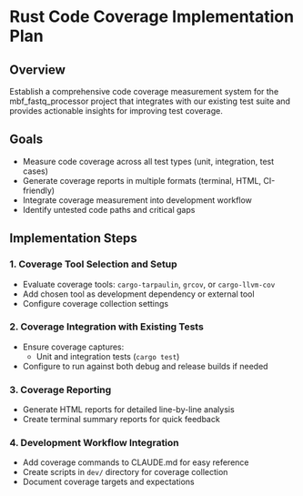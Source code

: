 # Rust Code Coverage Implementation Plan

## Overview
Establish a comprehensive code coverage measurement system for the mbf_fastq_processor project that integrates with our existing test suite and provides actionable insights for improving test coverage.

## Goals
- Measure code coverage across all test types (unit, integration, test cases)
- Generate coverage reports in multiple formats (terminal, HTML, CI-friendly)
- Integrate coverage measurement into development workflow
- Identify untested code paths and critical gaps

## Implementation Steps

### 1. Coverage Tool Selection and Setup
- Evaluate coverage tools: `cargo-tarpaulin`, `grcov`, or `cargo-llvm-cov`
- Add chosen tool as development dependency or external tool
- Configure coverage collection settings

### 2. Coverage Integration with Existing Tests
- Ensure coverage captures:
  - Unit and integration tests (`cargo test`)
- Configure to run against both debug and release builds if needed

### 3. Coverage Reporting
- Generate HTML reports for detailed line-by-line analysis
- Create terminal summary reports for quick feedback

### 4. Development Workflow Integration
- Add coverage commands to CLAUDE.md for easy reference
- Create scripts in `dev/` directory for coverage collection
- Document coverage targets and expectations

